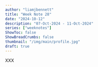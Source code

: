 ```yaml
---
author: "liamjbennett"
title: "Week Note 28"
date: "2024-10-12"
description: "07-Oct-2024 - 11-Oct-2024"
series: ["weeknotes"]
ShowToc: false
ShowBreadCrumbs: false
thumbnail: "/img/main/profile.jpg"
draft: true
---
```


XXX